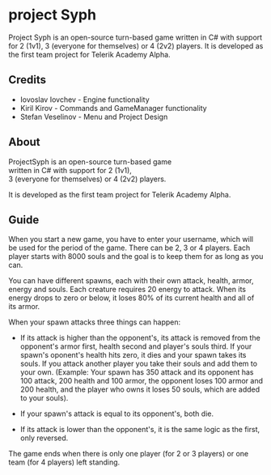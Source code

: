        
# project Syph

Project Syph is an open-source turn-based game written in C# with support for 2 (1v1),  3 (everyone for themselves) or 4 (2v2) players. It is developed as the first  team project for Telerik Academy Alpha. 

## Credits 
 - Iovoslav Iovchev - Engine functionality
 - Kiril Kirov - Commands and GameManager functionality
 - Stefan Veselinov - Menu and Project Design  

## About
ProjectSyph is an open-source turn-based game  
written in C# with support for 2 (1v1),        
3 (everyone for themselves) or 4 (2v2) players.
					 
It is developed as the first team project for Telerik Academy Alpha. 

## Guide
When you start a new game, you have to enter your 
username, which will be used for the period of 
the game.  There can be 2, 3 or 4 players. 
Each player starts with 8000 souls and the goal
 is to keep them for as long as you can.

You can have different spawns, each with their 
own attack, health, armor, energy and souls. 
Each creature requires 20 energy to attack. 
When its energy drops to zero or below, it 
loses 80% of its current health  and all of 
its armor.

When your spawn attacks three things can happen:
- If its attack is higher than the opponent's, 
its attack is removed from the opponent's armor 
first, health second and player's souls third. 
If your spawn's oponent's health hits zero, 
it dies and your spawn takes its souls. 
If you attack another player you take their 
souls and add them to your own. 
    (Example: Your spawn has 350 attack and its
 opponent has 100 attack, 200 health and 100 armor, 
the opponent loses 100 armor and 200 health, 
and the player who owns it loses 50 souls, 
which are added to your souls).

- If your spawn's attack is equal to its 
			opponent's, both die.

- If its attack is lower than the opponent's, 
it is the same logic as the first, only reversed.

The game ends when there is 
	only one player (for 2 or 3 players) or 
	one team (for 4 players) left standing.